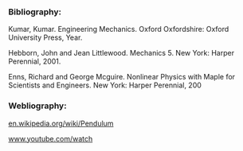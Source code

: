 ### Bibliography:
Kumar, Kumar. Engineering Mechanics. Oxford Oxfordshire: Oxford University Press, Year.

Hebborn, John and Jean Littlewood. Mechanics 5. New York: Harper Perennial, 2001.

Enns, Richard and George Mcguire. Nonlinear Physics with Maple for Scientists and Engineers. New York: Harper Perennial, 200

### Webliography:

[en.wikipedia.org/wiki/Pendulum](https://en.wikipedia.org/wiki/Pendulum)

 
www.youtube.com/watch
 
